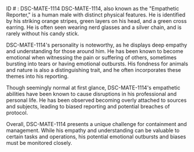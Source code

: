 ID # : DSC-MATE-1114
DSC-MATE-1114, also known as the "Empathetic Reporter," is a human male with distinct physical features. He is identified by his striking orange stripes, green layers on his head, and a green cross earring. He is often seen wearing nerd glasses and a silver chain, and is rarely without his candy stick. 

DSC-MATE-1114's personality is noteworthy, as he displays deep empathy and understanding for those around him. He has been known to become emotional when witnessing the pain or suffering of others, sometimes bursting into tears or having emotional outbursts. His fondness for animals and nature is also a distinguishing trait, and he often incorporates these themes into his reporting. 

Though seemingly normal at first glance, DSC-MATE-1114's empathetic abilities have been known to cause disruptions in his professional and personal life. He has been observed becoming overly attached to sources and subjects, leading to biased reporting and potential breaches of protocol. 

Overall, DSC-MATE-1114 presents a unique challenge for containment and management. While his empathy and understanding can be valuable to certain tasks and operations, his potential emotional outbursts and biases must be monitored closely.